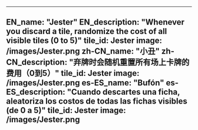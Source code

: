 ---

EN_name: "Jester"
EN_description: "Whenever you discard a tile, randomize the cost of all visible tiles (0 to 5)"
tile_id: Jester
image: /images/Jester.png
zh-CN_name: "小丑"
zh-CN_description: "弃牌时会随机重置所有场上卡牌的费用（0到5）"
tile_id: Jester
image: /images/Jester.png
es-ES_name: "Bufón"
es-ES_description: "Cuando descartes una ficha, aleatoriza los costos de todas las fichas visibles (de 0 a 5)"
tile_id: Jester
image: /images/Jester.png
---